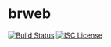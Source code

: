 # brweb

[![Build Status](https://travis-ci.org/jholdstock/brweb.png?branch=master)](https://travis-ci.org/jholdstock/brweb)
[![ISC License](http://img.shields.io/badge/license-ISC-blue.svg)](http://copyfree.org)
